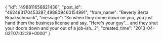  {
   "id": "498811656821438",
   "post_id": "462493170453287_498809460154991",
   "from_name": "Beverly Berta Braakschmack",
   "message": "So when they come down on you, you just hand them the business license and say, \"Here's your guy\"... and they shut your doors down and your out of a job-ish...?",
   "created_time": "2013-04-02T07:02:29+0000"
 }
